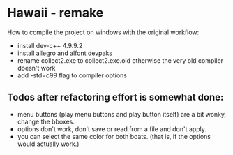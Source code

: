 # Hawaii - remake

How to compile the project on windows with the original workflow:

- install dev-c++ 4.9.9.2
- install allegro and alfont devpaks
- rename collect2.exe to collect2.exe.old otherwise the very old compiler doesn't work
- add -std=c99 flag to compiler options

## Todos after refactoring effort is somewhat done:

- menu buttons (play menu buttons and play button itself) are a bit wonky, change the bboxes.
- options don't work, don't save or read from a file and don't apply.
- you can select the same color for both boats. (that is, if the options would actually work.)
